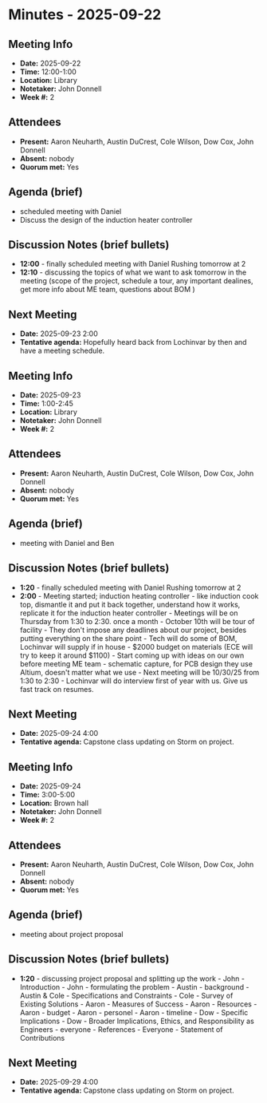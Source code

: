 # Minutes - 2025-09-22

## Meeting Info
- **Date:** 2025-09-22  
- **Time:** 12:00-1:00  
- **Location:** Library  
- **Notetaker:** John Donnell  
- **Week #:** 2

## Attendees
- **Present:** Aaron Neuharth, Austin DuCrest, Cole Wilson, Dow Cox, John Donnell  
- **Absent:** nobody  
- **Quorum met:** Yes

## Agenda (brief)
- scheduled meeting with Daniel 
- Discuss the design of the induction heater controller  

## Discussion Notes (brief bullets)
- **12:00** - finally scheduled meeting with Daniel Rushing tomorrow at 2
- **12:10** - discussing the topics of what we want to ask tomorrow in the meeting (scope of the project, 
schedule a tour, any important dealines, get more info about ME team, questions about BOM )

## Next Meeting
- **Date:** 2025-09-23  2:00 
- **Tentative agenda:** Hopefully heard back from Lochinvar by then and have a meeting schedule.

## Meeting Info
- **Date:** 2025-09-23  
- **Time:** 1:00-2:45  
- **Location:** Library  
- **Notetaker:** John Donnell  
- **Week #:** 2

## Attendees
- **Present:** Aaron Neuharth, Austin DuCrest, Cole Wilson, Dow Cox, John Donnell  
- **Absent:** nobody  
- **Quorum met:** Yes

## Agenda (brief)
- meeting with Daniel and Ben  

## Discussion Notes (brief bullets)
- **1:20**  - finally scheduled meeting with Daniel Rushing tomorrow at 2
- **2:00**  - Meeting started; induction heating controller - like induction cook top, dismantle it and put it back together,
              understand how it works, replicate it for the induction heater controller 
            - Meetings will be on Thursday from 1:30 to 2:30. once a month 
            - October 10th will be tour of facility
            - They don't impose any deadlines about our project, besides putting everything on the share point 
            - Tech will do some of BOM, Lochinvar will supply if in house 
            - $2000 budget on materials (ECE will try to keep it around $1100)
            - Start coming up with ideas on our own before meeting ME team 
            - schematic capture, for PCB design they use Altium, doesn't matter what we use 
            - Next meeting will be 10/30/25 from 1:30 to 2:30
            - Lochinvar will do interview first of year with us. Give us fast track on resumes. 


## Next Meeting
- **Date:** 2025-09-24  4:00 
- **Tentative agenda:** Capstone class updating on Storm on project. 


## Meeting Info
- **Date:** 2025-09-24  
- **Time:** 3:00-5:00  
- **Location:** Brown hall  
- **Notetaker:** John Donnell  
- **Week #:** 2

## Attendees
- **Present:** Aaron Neuharth, Austin DuCrest, Cole Wilson, Dow Cox, John Donnell  
- **Absent:** nobody  
- **Quorum met:** Yes

## Agenda (brief)
- meeting about project proposal  

## Discussion Notes (brief bullets)
- **1:20**  - discussing project proposal and splitting up the work
            - John          - Introduction
            - John          - formulating the problem 
            - Austin        - background 
            - Austin & Cole - Specifications and Constraints
            - Cole          - Survey of Existing Solutions
            - Aaron         - Measures of Success
            - Aaron         - Resources
            - Aaron         - budget 
            - Aaron         - personel
            - Aaron         - timeline 
            - Dow           - Specific Implications
            - Dow           - Broader Implications, Ethics, and Responsibility as Engineers
            - everyone      - References
            - Everyone      - Statement of Contributions


## Next Meeting
- **Date:** 2025-09-29  4:00 
- **Tentative agenda:** Capstone class updating on Storm on project. 


